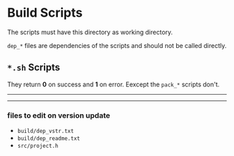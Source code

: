 # Build Scripts

The scripts must have this directory as working directory.

`dep_*` files are dependencies of the scripts and should not be called directly.



## `*.sh` Scripts

They return __0__ on success and __1__ on error.
Eexcept the `pack_*` scripts don't.



---

---

### files to edit on version update

- `build/dep_vstr.txt`
- `build/dep_readme.txt`
- `src/project.h`
